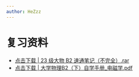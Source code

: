 ```yaml
---
author: HeZzz
---
```


# 复习资料

- [点击下载 | 23 级大物 B2 速通笔记（不完全）.rar](https://cs-speedrun.github.io/documents/%E5%A4%A7%E5%AD%A6%E7%89%A9%E7%90%86/%E5%A4%8D%E4%B9%A0%E8%B5%84%E6%96%99/23%20%E7%BA%A7%E5%A4%A7%E7%89%A9%20B2%20%E9%80%9F%E9%80%9A%E7%AC%94%E8%AE%B0%EF%BC%88%E4%B8%8D%E5%AE%8C%E5%85%A8%EF%BC%89.rar)
- [点击下载 | 大学物理B2（下）自学手册_电磁学.pdf](https://cs-speedrun.github.io/documents/%E5%A4%A7%E5%AD%A6%E7%89%A9%E7%90%86/%E5%A4%8D%E4%B9%A0%E8%B5%84%E6%96%99/%E5%A4%A7%E5%AD%A6%E7%89%A9%E7%90%86B2%EF%BC%88%E4%B8%8B%EF%BC%89%E8%87%AA%E5%AD%A6%E6%89%8B%E5%86%8C_%E7%94%B5%E7%A3%81%E5%AD%A6.pdf)